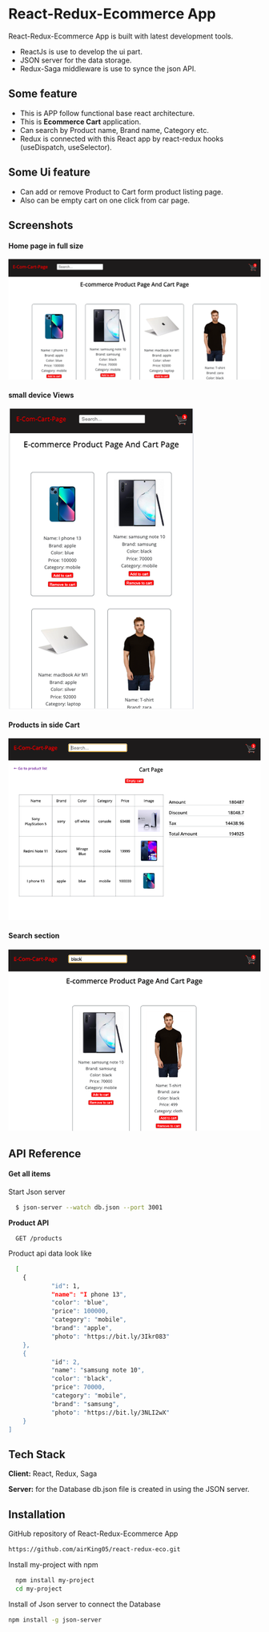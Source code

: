 # React-Redux-Ecommerce App 

React-Redux-Ecommerce App is built with latest development tools.




 - ReactJs is use to develop the ui part.
 - JSON server for the data storage.
 - Redux-Saga middleware is use to synce the json API.



## Some feature 
 - This is APP follow functional base react architecture.
 - This is **Ecommerce Cart** application.
 - Can search by Product name, Brand name, Category etc.
 - Redux is connected with this React app by react-redux hooks (useDispatch, useSelector).
 

 ## Some Ui feature 
 - Can add or remove Product to Cart form product listing page. 
 - Also can be empty cart on one click from car page.


## Screenshots
#### Home page in full size 
![App Screenshot](https://github.com/airKing05/react-redux-eco/blob/main/screenShot/Screenshot%202022-07-24%20at%204.35.40%20PM.png?raw=true)
#### small device Views
![App Screenshot](https://github.com/airKing05/react-redux-eco/blob/main/screenShot/Screenshot%202022-07-24%20at%204.34.32%20PM.png?raw=true)

#### Products in side Cart
![App Screenshot](https://github.com/airKing05/react-redux-eco/blob/main/screenShot/Screenshot%202022-07-24%20at%205.00.53%20PM.png?raw=true)

#### Search section
![App Screenshot](https://github.com/airKing05/react-redux-eco/blob/main/screenShot/Screenshot%202022-07-24%20at%205.01.15%20PM.png?raw=true)



## API Reference

#### Get all items
Start Json server
```bash
  $ json-server --watch db.json --port 3001
```
**Product API**
```http
  GET /products
```

Product api data look like
```bash
  [
    {
            "id": 1,
            "name": "I phone 13",
            "color": "blue",
            "price": 100000,
            "category": "mobile",
            "brand": "apple",
            "photo": "https://bit.ly/3Ikr083"
    },
    {
            "id": 2,
            "name": "samsung note 10",
            "color": "black",
            "price": 70000,
            "category": "mobile",
            "brand": "samsung",
            "photo": "https://bit.ly/3NLI2wX"
    }
]
```



## Tech Stack

**Client:** React, Redux, Saga

**Server:** for the Database db.json file is created in using the JSON server.


## Installation

GitHub repository of React-Redux-Ecommerce App
```bash
https://github.com/airKing05/react-redux-eco.git
```

Install my-project with npm
```bash
  npm install my-project
  cd my-project
```

Install of Json server to connect the Database
```bash
npm install -g json-server  
```   